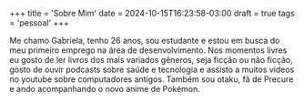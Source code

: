 +++
title = 'Sobre Mim'
date = 2024-10-15T16:23:58-03:00
draft = true
tags = 'pessoal'
+++

Me chamo Gabriela, tenho 26 anos, sou estudante e estou em busca do meu primeiro emprego na área de desenvolvimento. Nos momentos livres eu gosto de ler livros dos mais variados gêneros, seja ficção ou não ficção, gosto de ouvir podcasts sobre saúde e tecnologia e assisto a muitos vídeos no youtube sobre computadores antigos. Também sou otaku, fã de Precure e ando acompanhando o novo anime de Pokémon.